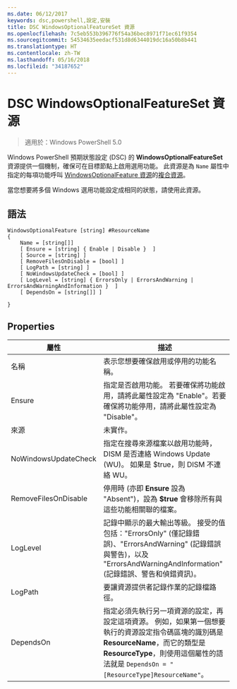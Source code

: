 ```yaml
---
ms.date: 06/12/2017
keywords: dsc,powershell,設定,安裝
title: DSC WindowsOptionalFeatureSet 資源
ms.openlocfilehash: 7c5eb553b396776f54a36bec8971f71ec61f9354
ms.sourcegitcommit: 54534635eedacf531d8d6344019dc16a50b8b441
ms.translationtype: HT
ms.contentlocale: zh-TW
ms.lasthandoff: 05/16/2018
ms.locfileid: "34187652"
---
```

# <a name="dsc-windowsoptionalfeatureset-resource"></a>DSC WindowsOptionalFeatureSet 資源

> 適用於：Windows PowerShell 5.0

Windows PowerShell 預期狀態設定 (DSC) 的 **WindowsOptionalFeatureSet** 資源提供一個機制，確保可在目標節點上啟用選用功能。
此資源是為 `Name` 屬性中指定的每項功能呼叫 [WindowsOptionalFeature 資源](windowsOptionalFeatureResource.md)的[複合資源](authoringResourceComposite.md)。

當您想要將多個 Windows 選用功能設定成相同的狀態，請使用此資源。

## <a name="syntax"></a>語法

```
WindowsOptionalFeature [string] #ResourceName
{
    Name = [string[]]
    [ Ensure = [string] { Enable | Disable }  ]
    [ Source = [string] ]
    [ RemoveFilesOnDisable = [bool] ]
    [ LogPath = [string] ]
    [ NoWindowsUpdateCheck = [bool] ]
    [ LogLevel = [string] { ErrorsOnly | ErrorsAndWarning | ErrorsAndWarningAndInformation }  ]
    [ DependsOn = [string[]] ]

}
```

## <a name="properties"></a>Properties

|  屬性  |  描述   |
|---|---|
| 名稱| 表示您想要確保啟用或停用的功能名稱。|
| Ensure| 指定是否啟用功能。 若要確保將功能啟用，請將此屬性設定為 "Enable"。若要確保將功能停用，請將此屬性設定為 "Disable"。|
| 來源| 未實作。|
| NoWindowsUpdateCheck| 指定在搜尋來源檔案以啟用功能時，DISM 是否連絡 Windows Update (WU)。 如果是 $true，則 DISM 不連絡 WU。|
| RemoveFilesOnDisable| 停用時 (亦即 **Ensure** 設為 "Absent")，設為 **$true** 會移除所有與這些功能相關聯的檔案。|
| LogLevel| 記錄中顯示的最大輸出等級。 接受的值包括："ErrorsOnly" (僅記錄錯誤)、"ErrorsAndWarning" (記錄錯誤與警告)，以及 "ErrorsAndWarningAndInformation" (記錄錯誤、警告和偵錯資訊)。|
| LogPath| 要讓資源提供者記錄作業的記錄檔路徑。|
| DependsOn| 指定必須先執行另一項資源的設定，再設定這項資源。 例如，如果第一個想要執行的資源設定指令碼區塊的識別碼是 __ResourceName__，而它的類型是 __ResourceType__，則使用這個屬性的語法就是 `DependsOn = "[ResourceType]ResourceName"`。|